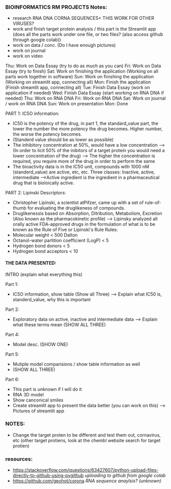 ### BIOINFORMATICS RM PROJECTS Notes:

- research RNA DNA CORNA SEQUENCES< THIS WORK FOR OTHER VIRUSES?
- work and finish target protein analysis / this part is the Streamlit app (does all the parts work under one file, or two files? (also access github through google colab))
- work on data / conc. (Do I have enough pictures)
- work on journal 
- work on video

Thu: Work on Data Essay (try to do as much as you can)
Fri: Work on Data Essay (try to finish)
Sat: Work on finishing the application (Working on all parts work together in software)
Sun: Work on finishing the application (Working on streamlit app, connecting all)
Mon: Finish the application (Finish streamlit app, connecting all)
Tue: Finish Data Essay (work on application if needed)
Wed: Finish Data Essay (start working on RNA DNA if needed)
Thu: Work on RNA DNA 
Fri: Work on RNA DNA
Sat: Work on journal / work on RNA DNA 
Sun: Work on presentation 
Mon: Done

PART 1:
IC5O information:
- IC50 is the potency of the drug, in part 1, the standard_value part, the lower the number the more potency the drug becomes. Higher number, the worse the potency becomes. 
- (Standerd value should be as lower as possible)
- The inhibitory concentration at 50%, would have a low concentration 
--> (In order to licit 50% of the inibitors of a target protein you would need a lower concentration of the drug)
--> The higher the concentration is required, you require more of the drug in order to perform the same
- The bioactivity data is in the IC50 unit, compounds with 1000 nM (standerd_value) are active, etc, etc. Three classes: Inactive, active, intermediate
-->Active ingredient is the ingredient in a pharmaceutical drug that is bioloically active. 

PART 2:
Lipinski Descriptors:
- Christopher Lipinski, a scientist atPifzer, came up with a set of rule-of-thumb for evaluating the druglikeness of compounds.
- Druglikenessis based on Absorption, Ditribution, Metabolism, Excretion (Also known as the pharmacokinetic profile)
--> Lipinsky analyzed all orally active FDA-approved drugs in the formulation of what is to be known as the Rule of Five or Lipinski's Rule
Rules:
- Molecular weight < 500 Dalton 
- Octanol-water partition coefficient (LogP) < 5
- Hydrogen bond donors < 5
- Hydrogen bond acceptors < 10


#### THE DATA PRESENTED:

INTRO (explain what everything this)

Part 1: 
- IC5O information, show table (Show all Three)
--> Explain what IC50 is, standerd_value, why this is important

Part 2:
- Exploratory data on active, inactive and intermediate data
--> Explain what these terms mean (SHOW ALL THREE)

Part 4:
- Model desc. (SHOW ONE)

Part 5:
- Mutiple model comparisions / show table information as well 
- (SHOW ALL THREE)

Part 6:
- This part is unknown if I will do it
- RNA 3D model 
- Show canconical smiles
- Create streamlit app to present the data better (you can work on this) 
--> Pictures of streamlit app


### NOTES:
- Change the target proten to be different and test them out, cornavirus, etc (other target protiens, look at the chembl website search for target protien)

### resources:
- https://stackoverflow.com/questions/63427607/python-upload-files-directly-to-github-using-pygithub *uploading to github from google colab*
- https://github.com/geohot/corona *RNA sequence anaylsis? (unknown)*
